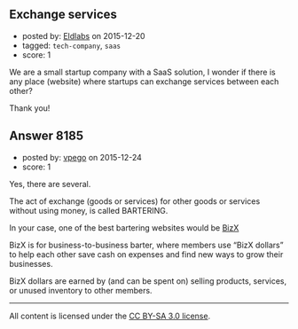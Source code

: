 ## Exchange services

- posted by: [Eldlabs](https://stackexchange.com/users/6019564/eldlabs) on 2015-12-20
- tagged: `tech-company`, `saas`
- score: 1

We are a small startup company with a SaaS solution, I wonder if there is any place (website) where startups can exchange services between each other?

Thank you!


## Answer 8185

- posted by: [vpego](https://stackexchange.com/users/7073322/vpego) on 2015-12-24
- score: 1

<p>Yes, there are several.</p>

<p>The act of exchange (goods or services) for other goods or services without using money, is called BARTERING.</p>

<p>In your case, one of the best bartering websites would be <a href="http://www.bizx.com/" rel="nofollow">BizX</a></p>

<p>BizX is for business-to-business barter, where members use “BizX dollars” to help each other save cash on expenses and find new ways to grow their businesses. </p>

<p>BizX dollars are earned by (and can be spent on) selling products, services, or unused inventory to other members.</p>




---

All content is licensed under the [CC BY-SA 3.0 license](https://creativecommons.org/licenses/by-sa/3.0/).
